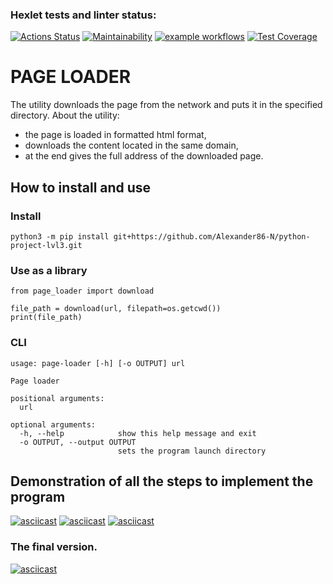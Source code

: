 ### Hexlet tests and linter status:
[![Actions Status](https://github.com/Alexander86-N/python-project-lvl3/workflows/hexlet-check/badge.svg)](https://github.com/Alexander86-N/python-project-lvl3/actions)
[![Maintainability](https://api.codeclimate.com/v1/badges/bcd48b207ab114cb2978/maintainability)](https://codeclimate.com/github/Alexander86-N/python-project-lvl3/maintainability)
[![example workflows](https://github.com/Alexander86-N/python-project-lvl3/actions/workflows/check-file.yml/badge.svg)](https://github.com/Alexander86-N/python-project-lvl3/actions)
[![Test Coverage](https://api.codeclimate.com/v1/badges/bcd48b207ab114cb2978/test_coverage)](https://codeclimate.com/github/Alexander86-N/python-project-lvl3/test_coverage)

# PAGE LOADER

 The utility downloads the page from the network and puts it in the specified directory.
 About the utility:
 - the page is loaded in formatted html format,
 - downloads the content located in the same domain,
 - at the end gives the full address of the downloaded page.

## How to install and use

### Install
`python3 -m pip install git+https://github.com/Alexander86-N/python-project-lvl3.git`

### Use as a library
```
from page_loader import download

file_path = download(url, filepath=os.getcwd())
print(file_path)
```

### CLI
```
usage: page-loader [-h] [-o OUTPUT] url

Page loader

positional arguments:
  url

optional arguments:
  -h, --help            show this help message and exit
  -o OUTPUT, --output OUTPUT
                        sets the program launch directory
```

## Demonstration of all the steps to implement the program

[![asciicast](https://asciinema.org/a/rmwchODDQcMV3nAA7g8pRuaRT.svg)](https://asciinema.org/a/rmwchODDQcMV3nAA7g8pRuaRT)
[![asciicast](https://asciinema.org/a/4PoAFBFKiLwsFeIkk4NRMMcjw.svg)](https://asciinema.org/a/4PoAFBFKiLwsFeIkk4NRMMcjw)
[![asciicast](https://asciinema.org/a/dl0kf052zA95BVcOKi4A1i2fV.svg)](https://asciinema.org/a/dl0kf052zA95BVcOKi4A1i2fV)
### The final version.
[![asciicast](https://asciinema.org/a/uttwJkxtwYHKlRfKIiBnLvCcp.svg)](https://asciinema.org/a/uttwJkxtwYHKlRfKIiBnLvCcp)
